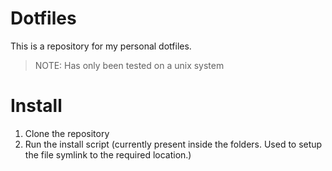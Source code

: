 # Dotfiles

This is a repository for my personal dotfiles.

> NOTE: Has only been tested on a unix system

# Install
1. Clone the repository
2. Run the install script (currently present inside the folders. Used to setup the file symlink to the required location.)
